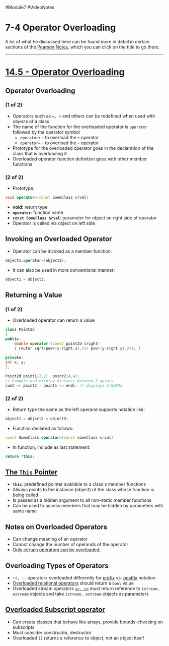 #Module7 #VideoNotes 
# 7-4 Operator Overloading
A lot of what he discussed here can be found more in detail in certain sections of the [Pearson Notes](../Pearson%20Notes), which you can click on the title to go there.
***
# [14.5 - Operator Overloading](../Pearson%20Notes/14.5%20-%20Operator%20Overloading.md)
## Operator Overloading
### (1 of 2)
- Operators such as `=, +` and others can be redefined when used with objects of a class
- The name of the function for the overloaded operator is `operator` followed by the operator symbol
	- `operator+` - to overload the `+` operator
	- `operator=` - to overload the `-` operator
- Prototype for the overloaded operator goes in the declaration of the class that is overloading it
- Overloaded operator function definition goes with other member functions
### (2 of 2)
- Prototype:
```c++
void operator=(const SoemClass &rval)
```
- **void**: return type
- **`operator`**: function name
- **`const SomeClass &rval`**: parameter for object on right side of operator
- Operator is called via object on left side

## Invoking an Overloaded Operator
- Operator can be invoked as a member function:
```c++
object1.operator=(object2);
```
- It can also be used in more conventional manner:
```c++
object1 = object2;
```

## Returning a Value
### (1 of 2)
- Overloaded operator can return a value
```c++
class Point2d
{
public:
	double operator-(const point2d &right)
	{ reutnr sqrt(pow((x-right.x),2)+ pow((y-right.y),2)); }
	...
private:
int x, y;
};

Point2d point1(2,2), point2(4,4);
// Compute and display distance between 2 opints
cuot << point2 - point1 << endl; // displays 2.82843
```
### (2 of 2)
- Return type the same as the left operand supports notation like:
```c++
object1 = object2 = object3;
```
- Function declared as follows:
```c++
const SomeClass operator=(const someClass &rval)
```
- In function, include as last statement:
```c++
return *this;
```

## [The `This` Pointer](../Pearson%20Notes/14.5%20-%20Operator%20Overloading.md#The-this-Pointer)
- **`this`**: predefined pointer available to a class's member functions
- Always points to the instance (object) of the class whose function is being called
- Is passed as a hidden argument to all non-static member functions
- Can be used to access members that may be hidden by parameters with same name

## Notes on Overloaded Operators
- Can change meaning of an operator
- Cannot change the number of operands of the operator
- [Only certain operators can be overloaded.](../Pearson%20Notes/14.5%20-%20Operator%20Overloading.md#Some-General-Issues-of-Operator-Overloading)

## Overloading Types of Operators
- `++, --` operators overloaded differently for [prefix](../Pearson%20Notes/14.5%20-%20Operator%20Overloading.md#Overloading-the-Prefix-++-Operator) vs. [postfix](../Pearson%20Notes/14.5%20-%20Operator%20Overloading.md#Overloading-the-Postfix-++-Operator) notation
- [Overloaded relational operators](../Pearson%20Notes/14.5%20-%20Operator%20Overloading.md#Overloading-Relational-Operators) should return a `bool` value
- Overloaded stream operators [`>>, <<`](../Pearson%20Notes/14.5%20-%20Operator%20Overloading.md#Overloading-the-<<-and->>-Operators) must return reference to `istream, ostream` objects and take `istream, ostream` objects as parameters

## [Overloaded Subscript operator](../Pearson%20Notes/14.5%20-%20Operator%20Overloading.md#Overloading-the-Subscript-Operator)
- Can create classes that behave like arrays, provide bounds-checking on subscripts
- Must consider constructor, destructor
- Overloaded `[]` returns a reference to object, not an object itself

